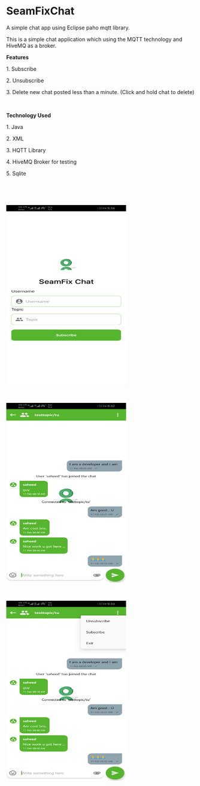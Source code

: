 # SeamFixChat
A simple chat app using Eclipse paho mqtt library.


<p>This is a simple chat application which using the MQTT technology and HiveMQ as a broker.</p>
<p><strong>Features</strong></p>
<p>1. Subscribe</p>
<p>2. Unsubscribe</p>
<p>3. Delete new chat posted less than a minute. (Click and hold chat to delete)</p>
<p>&nbsp;</p>
<p><strong>Technology Used</strong></p>
<p>1. Java</p>
<p>2. XML</p>
<p>3. HQTT Library</p>
<p>4. HiveMQ Broker for testing</p>
<p>5. Sqlite</p>
<p>&nbsp;</p>
<p>&nbsp;</p>
<p><img src="https://github.com/Way4ward17/SeamFixChat/blob/master/screens/loginscreen.png" alt="" width="320" height="480" /></p>
<p>&nbsp;</p>
<p><img src="https://github.com/Way4ward17/SeamFixChat/blob/master/screens/screenchat.png" alt="" width="320" height="480" /></p>
<p>&nbsp;</p>
<p><img src="https://github.com/Way4ward17/SeamFixChat/blob/master/screens/screenwithoption.png" alt="" width="320" height="480" /></p>
